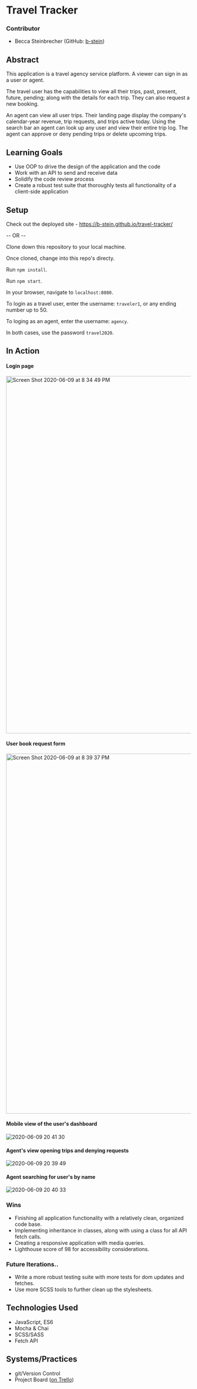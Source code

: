 # Travel Tracker
### Contributor
- Becca Steinbrecher (GitHub: [b-stein](https://github.com/b-stein))

## Abstract
This application is a travel agency service platform. A viewer can sign in as a user or agent.

The travel user has the capabilities to view all their trips, past, present, future, pending; along with the details for each trip. They can also request a new booking.

An agent can view all user trips. Their landing page display the company's calendar-year revenue, trip requests, and trips active today. Using the search bar an agent can look up any user and view their entire trip log. The agent can approve or deny pending trips or delete upcoming trips.

## Learning Goals
- Use OOP to drive the design of the application and the code
- Work with an API to send and receive data
- Solidify the code review process
- Create a robust test suite that thoroughly tests all functionality of a client-side application

## Setup
Check out the deployed site - https://b-stein.github.io/travel-tracker/

-- OR --

Clone down this repository to your local machine.

Once cloned, change into this repo's directy.

Run `npm install`.

Run `npm start`.

In your browser, navigate to `localhost:8080`.

To login as a travel user, enter the username: `traveler1`, or any ending number up to 50.

To loging as an agent, enter the username: `agency`.

In both cases, use the password `travel2020`.

## In Action
#### Login page

<img width="975" alt="Screen Shot 2020-06-09 at 8 34 49 PM" src="https://user-images.githubusercontent.com/59381432/84221224-f6740580-aa91-11ea-90e4-b03f8002cc04.png">

#### User book request form

<img width="982" alt="Screen Shot 2020-06-09 at 8 39 37 PM" src="https://user-images.githubusercontent.com/59381432/84221234-fc69e680-aa91-11ea-9419-b15bfc084ec4.png">

#### Mobile view of the user's dashboard

![2020-06-09 20 41 30](https://user-images.githubusercontent.com/59381432/84221879-72228200-aa93-11ea-9e68-2d2e4e1189d1.gif)

#### Agent's view opening trips and denying requests

![2020-06-09 20 39 49](https://user-images.githubusercontent.com/59381432/84221922-89616f80-aa93-11ea-9708-7b2546636900.gif)

#### Agent searching for user's by name

![2020-06-09 20 40 33](https://user-images.githubusercontent.com/59381432/84221957-9b431280-aa93-11ea-9ee9-ce2ce079bc7c.gif)

### Wins
- Finishing all application functionality with a relatively clean, organized code base.
- Implementing inheritance in classes, along with using a class for all API fetch calls.
- Creating a responsive application with media queries.
- Lighthouse score of 98 for accessibility considerations.

### Future Iterations..
- Write a more robust testing suite with more tests for dom updates and fetches.
- Use more SCSS tools to further clean up the stylesheets.

## Technologies Used
- JavaScript, ES6
- Mocha & Chai
- SCSS/SASS
- Fetch API

## Systems/Practices
- git/Version Control
- Project Board ([on Trello](https://trello.com/b/LtYTSO9v/travel-tracker))
